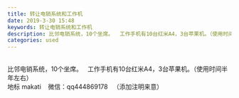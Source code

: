 ```yaml
---
title: 转让电销系统和工作机
date: 2019-3-30 15:48
keywords: 转让电销系统和工作机
description: 比邻电销系统，10个坐席。  工作手机有10台红米A4，3台苹果机。（使用时间半年左右）地标makati  微信：qq444869178  （添加注明来意）
categories: used
---
```

<td class="t_f" id="postmessage_3348181">

<br/>
比邻电销系统，10个坐席。   工作手机有10台红米A4，3台苹果机。（使用时间半年左右）<br/>
地标 makati    微信：qq444869178   （添加注明来意）<br/>
</td>
